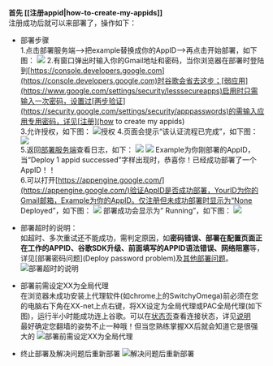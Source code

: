 **首先 [[注册appid|how-to-create-my-appids]]**<br>
注册成功后就可以来部署了，操作如下：
* 部署步骤<br>1.点击部署服务端——>把example替换成你的AppID——>再点击开始部署，如下图：
![](https://cloud.githubusercontent.com/assets/17795455/14284046/683e21b4-fb78-11e5-8488-dc637f292a0e.jpg)
2.有窗口弹出时输入你的Gmail地址和密码，当你浏览器在部署时登陆到[https://console.developers.google.com](https://console.developers.google.com)时谷歌会省去这步；[弱应用](https://www.google.com/settings/security/lesssecureapps)启用时只需输入一次密码，设置过[两步验证](https://security.google.com/settings/security/apppasswords)的需输入应用专用密码，详见[注册](how to create my appids)<br>3.允许授权，如下图：
![授权](https://cloud.githubusercontent.com/assets/17795455/14284042/64dbcad0-fb78-11e5-924d-ae85efd52f48.jpg)
4.页面会提示“该认证流程已完成”，如下图：<br>
![](https://cloud.githubusercontent.com/assets/17795455/14284681/130c42a4-fb7b-11e5-9f57-f50f49c2fac7.jpg)<br>
5.返回[部署服务端](http://127.0.0.1:8085/?module=gae_proxy&menu=deploy)查看日志，如下：
![](https://cloud.githubusercontent.com/assets/17795455/14284760/87fc6666-fb7b-11e5-81b6-0eed202bad41.jpg)
![](https://cloud.githubusercontent.com/assets/17795455/14284037/62784a70-fb78-11e5-905a-c41bdb9c00e7.jpg)
Example为你刚部署的AppID，当“Deploy 1 appid successed”字样出现时，恭喜你！已经成功部署了一个AppID！！<br>6.可以打开[https://appengine.google.com/](https://appengine.google.com/)验证AppID是否成功部署，YourID为你的Gmail邮箱，Example为你的AppID。仅注册但未成功部署时显示为“None Deployed”，如下图：
![](https://cloud.githubusercontent.com/assets/17795455/14284038/62e442ca-fb78-11e5-8b8e-9525575e3d00.jpg)
部署成功会显示为“	Running”，如下图：
![](https://cloud.githubusercontent.com/assets/17795455/14284040/6391b90a-fb78-11e5-87fb-4c548d1460a9.jpg)

* 部署超时的说明：<br>如超时、多次重试还不能成功，需判定原因，如**密码错误、部署在配置页面正在工作的APPID、谷歌SDK升级、前面填写的APPID语法错误、网络阻塞**等，详见[部署密码问题](Deploy password problem)及[其他部署问题](其他部署问题)。
![部署超时的说明](https://cloud.githubusercontent.com/assets/17795455/14285016/86af270c-fb7c-11e5-8363-50c514b8f13f.jpg)
* 部署前需设定XX为全局代理<br>在浏览器未成功安装上代理软件(如chrome上的SwitchyOmega)前必须在您的电脑右下角在XX-net上点右键，将XX设定为全局代理或PAC全局代理(如下图)，运行半小时能成功连上谷歌。可以在[状态页](http://127.0.0.1:8085/?module=gae_proxy&menu=status)查看连接状态，详见[说明](“Goagent状态”页面)<br>最好确定您翻墙的姿势不止一种哦！但当您熟练掌握XX后就会知道它是很强大的
![部署前需设定XX为全局代理](https://cloud.githubusercontent.com/assets/17795455/14108685/13594bc4-f5f1-11e5-96fa-3dc2b6614b4b.jpg)
* 终止部署及解决问题后重新部署
![解决问题后重新部署](https://cloud.githubusercontent.com/assets/17795455/13723630/18c49562-e8a6-11e5-8163-e1bc07ea178a.jpg)